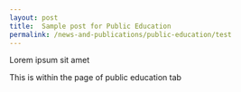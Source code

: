 ```yaml
---
layout: post
title:  Sample post for Public Education
permalink: /news-and-publications/public-education/test
---
```

Lorem ipsum sit amet

<body>
<style>
.TEST {
  Font-color: yellow;
}
</style>
  </body>

<div><span class="TEST"> This is within the page of public education tab </span> </div>

